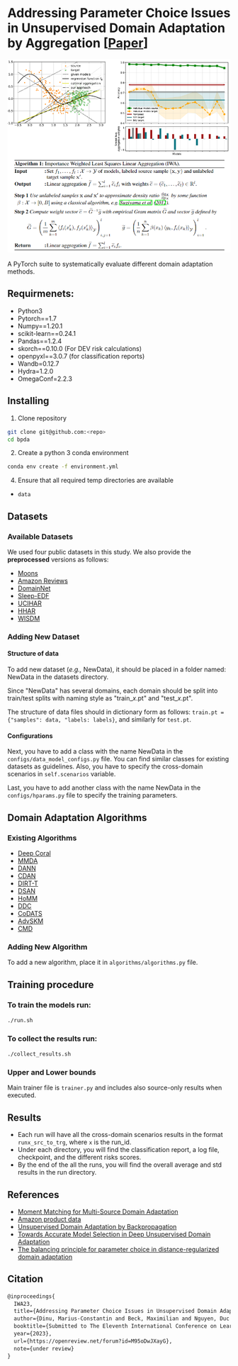 # Addressing Parameter Choice Issues in Unsupervised Domain Adaptation by Aggregation [[Paper](https://openreview.net/forum?id=M95oDwJXayG)]

![alt text](images/header.png "Logo Title Text 1")

A PyTorch suite to systematically evaluate different domain adaptation methods.
 
## Requirmenets:
- Python3
- Pytorch==1.7
- Numpy==1.20.1
- scikit-learn==0.24.1
- Pandas==1.2.4
- skorch==0.10.0 (For DEV risk calculations)
- openpyxl==3.0.7 (for classification reports)
- Wandb=0.12.7
- Hydra=1.2.0
- OmegaConf=2.2.3

## Installing

1. Clone repository
```bash
git clone git@github.com:<repo>
cd bpda
```

2. Create a python 3 conda environment
```bash
conda env create -f environment.yml
```

4. Ensure that all required temp directories are available
  * `data`

## Datasets

### Available Datasets
We used four public datasets in this study. We also provide the **preprocessed** versions as follows:
- [Moons](https://scikit-learn.org/stable/modules/generated/sklearn.datasets.make_moons.html)
- [Amazon Reviews](https://jmcauley.ucsd.edu/data/amazon/)
- [DomainNet](http://ai.bu.edu/M3SDA/)
- [Sleep-EDF](https://researchdata.ntu.edu.sg/privateurl.xhtml?token=9f854e11-4384-44d4-bad8-9d2894c76f07)
- [UCIHAR](https://researchdata.ntu.edu.sg/dataset.xhtml?persistentId=doi:10.21979/N9/0SYHTZ)
- [HHAR](https://researchdata.ntu.edu.sg/privateurl.xhtml?token=e44f10b6-e160-4e63-8fcf-8060aadbd3e5)
- [WISDM](https://researchdata.ntu.edu.sg/privateurl.xhtml?token=55e459de-c9d7-470f-8453-ad086c304f9d)

### Adding New Dataset

#### Structure of data
To add new dataset (*e.g.,* NewData), it should be placed in a folder named: NewData in the datasets directory.

Since "NewData" has several domains, each domain should be split into train/test splits with naming style as
"train_*x*.pt" and "test_*x*.pt".

The structure of data files should in dictionary form as follows:
`train.pt = {"samples": data, "labels: labels}`, and similarly for `test.pt`.

#### Configurations
Next, you have to add a class with the name NewData in the `configs/data_model_configs.py` file. 
You can find similar classes for existing datasets as guidelines. 
Also, you have to specify the cross-domain scenarios in `self.scenarios` variable.

Last, you have to add another class with the name NewData in the `configs/hparams.py` file to specify
the training parameters.


## Domain Adaptation Algorithms
### Existing Algorithms
- [Deep Coral](https://arxiv.org/abs/1607.01719)
- [MMDA](https://arxiv.org/abs/1901.00282)
- [DANN](https://arxiv.org/abs/1505.07818)
- [CDAN](https://arxiv.org/abs/1705.10667)
- [DIRT-T](https://arxiv.org/abs/1802.08735)
- [DSAN](https://ieeexplore.ieee.org/document/9085896)
- [HoMM](https://arxiv.org/pdf/1912.11976.pdf)
- [DDC](https://arxiv.org/abs/1412.3474)
- [CoDATS](https://arxiv.org/pdf/2005.10996.pdf)
- [AdvSKM](https://www.ijcai.org/proceedings/2021/0378.pdf)
- [CMD](https://openreview.net/pdf?id=SkB-_mcel)


### Adding New Algorithm
To add a new algorithm, place it in `algorithms/algorithms.py` file.


## Training procedure

### To train the models run:

```bash
./run.sh
```

### To collect the results run:

```bash
./collect_results.sh
```

### Upper and Lower bounds
Main trainer file is `trainer.py` and includes also source-only results when executed.

## Results
- Each run will have all the cross-domain scenarios results in the format `runx_src_to_trg`, where `x`
is the run_id. 
- Under each directory, you will find the classification report, a log file, checkpoint, 
and the different risks scores.
- By the end of the all the runs, you will find the overall average and std results in the run directory.


## References

* [Moment Matching for Multi-Source Domain Adaptation](http://ai.bu.edu/M3SDA/)
* [Amazon product data](https://jmcauley.ucsd.edu/data/amazon/)
* [Unsupervised Domain Adaptation by Backpropagation](https://github.com/fungtion/DANN)
* [Towards Accurate Model Selection in Deep Unsupervised Domain Adaptation](https://github.com/thuml/Deep-Embedded-Validation)
* [The balancing principle for parameter choice in distance-regularized domain adaptation](https://github.com/Xpitfire/bpda)

## Citation

```latex
@inproceedings{
  IWA23,
  title={Addressing Parameter Choice Issues in Unsupervised Domain Adaptation by Aggregation},
  author={Dinu, Marius-Constantin and Beck, Maximilian and Nguyen, Duc Hoan and Huber, Andrea and Eghbal-zadeh, Hamid and Moser, Bernhard A. and Pereverzyev, Sergei V. and Hochreiter, Sepp and Zellinger, Werner},
  booktitle={Submitted to The Eleventh International Conference on Learning Representations },
  year={2023},
  url={https://openreview.net/forum?id=M95oDwJXayG},
  note={under review}
}
```
